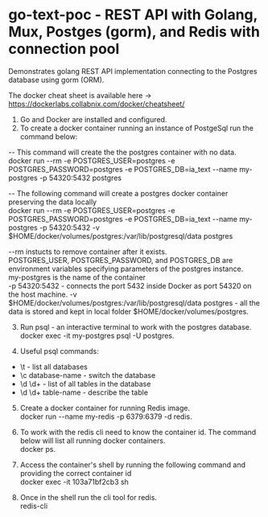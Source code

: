 # go-text-poc - REST API with Golang, Mux, Postges (gorm), and Redis with connection pool

Demonstrates golang REST API implementation connecting to the Postgres database using gorm (ORM).

The docker cheat sheet is available here -> https://dockerlabs.collabnix.com/docker/cheatsheet/

1. Go and Docker are installed and configured.
2. To create a docker container running an instance of PostgeSql run the command below:  

-- This command will create the the postgres container with no data.  
docker run --rm -e POSTGRES_USER=postgres -e POSTGRES_PASSWORD=postgres -e POSTGRES_DB=ia_text --name my-postgres -p 54320:5432 postgres

-- The following command will create a postgres docker container preserving the data locally   
docker run --rm -e POSTGRES_USER=postgres -e POSTGRES_PASSWORD=postgres -e POSTGRES_DB=ia_text --name my-postgres -p 54320:5432 -v $HOME/docker/volumes/postgres:/var/lib/postgresql/data postgres


--rm instucts to remove container after it exists.  
POSTGRES_USER, POSTGRES_PASSWORD, and POSTGRES_DB are environment variables specifying parameters of the postgres instance.  
my-postgres is the name of the container  
-p 54320:5432 - connects the port 5432 inside Docker as port 54320 on the host machine. 
-v $HOME/docker/volumes/postgres:/var/lib/postgresql/data postgres - all the data is stored and kept in local folder $HOME/docker/volumes/postgres.   

3. Run psql - an interactive terminal to work with the postgres database.  
docker exec -it my-postgres psql -U postgres. 

4. Useful psql commands:  
- \t - list all databases
- \c database-name - switch the database
- \d \d+ - list of all tables in the database
- \d \d+ table-name - describe the table
  
5. Create a docker container for running Redis image.   
docker run --name my-redis -p 6379:6379 -d redis. 
 
6. To work with the redis cli need to know the container id. The command below will list all running docker containers.   
docker ps. 

7. Access the container's shell by running the following command and providing the correct container id  
docker exec -it 103a71bf2cb3 sh

8. Once in the shell run the cli tool for redis.   
redis-cli
